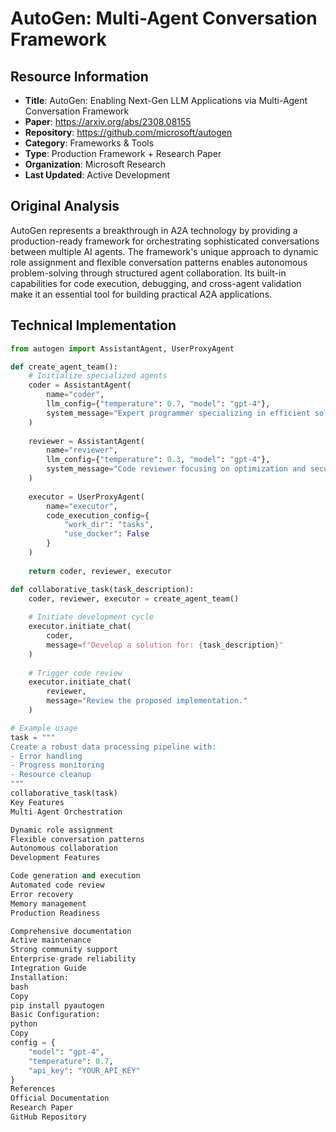 # AutoGen: Multi-Agent Conversation Framework

## Resource Information
- **Title**: AutoGen: Enabling Next-Gen LLM Applications via Multi-Agent Conversation Framework
- **Paper**: https://arxiv.org/abs/2308.08155
- **Repository**: https://github.com/microsoft/autogen
- **Category**: Frameworks & Tools
- **Type**: Production Framework + Research Paper
- **Organization**: Microsoft Research
- **Last Updated**: Active Development

## Original Analysis
AutoGen represents a breakthrough in A2A technology by providing a production-ready framework for orchestrating sophisticated conversations between multiple AI agents. The framework's unique approach to dynamic role assignment and flexible conversation patterns enables autonomous problem-solving through structured agent collaboration. Its built-in capabilities for code execution, debugging, and cross-agent validation make it an essential tool for building practical A2A applications.

## Technical Implementation

```python
from autogen import AssistantAgent, UserProxyAgent

def create_agent_team():
    # Initialize specialized agents
    coder = AssistantAgent(
        name="coder",
        llm_config={"temperature": 0.7, "model": "gpt-4"},
        system_message="Expert programmer specializing in efficient solutions."
    )
    
    reviewer = AssistantAgent(
        name="reviewer",
        llm_config={"temperature": 0.3, "model": "gpt-4"},
        system_message="Code reviewer focusing on optimization and security."
    )
    
    executor = UserProxyAgent(
        name="executor",
        code_execution_config={
            "work_dir": "tasks",
            "use_docker": False
        }
    )
    
    return coder, reviewer, executor

def collaborative_task(task_description):
    coder, reviewer, executor = create_agent_team()
    
    # Initiate development cycle
    executor.initiate_chat(
        coder,
        message=f"Develop a solution for: {task_description}"
    )
    
    # Trigger code review
    executor.initiate_chat(
        reviewer,
        message="Review the proposed implementation."
    )

# Example usage
task = """
Create a robust data processing pipeline with:
- Error handling
- Progress monitoring
- Resource cleanup
"""
collaborative_task(task)
Key Features
Multi-Agent Orchestration

Dynamic role assignment
Flexible conversation patterns
Autonomous collaboration
Development Features

Code generation and execution
Automated code review
Error recovery
Memory management
Production Readiness

Comprehensive documentation
Active maintenance
Strong community support
Enterprise-grade reliability
Integration Guide
Installation:
bash
Copy
pip install pyautogen
Basic Configuration:
python
Copy
config = {
    "model": "gpt-4",
    "temperature": 0.7,
    "api_key": "YOUR_API_KEY"
}
References
Official Documentation
Research Paper
GitHub Repository
